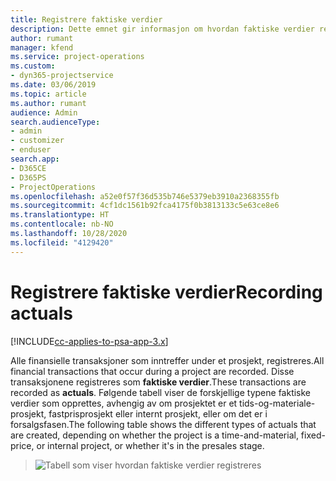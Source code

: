 ```yaml
---
title: Registrere faktiske verdier
description: Dette emnet gir informasjon om hvordan faktiske verdier registreres.
author: rumant
manager: kfend
ms.service: project-operations
ms.custom:
- dyn365-projectservice
ms.date: 03/06/2019
ms.topic: article
ms.author: rumant
audience: Admin
search.audienceType:
- admin
- customizer
- enduser
search.app:
- D365CE
- D365PS
- ProjectOperations
ms.openlocfilehash: a52e0f57f36d535b746e5379eb3910a2368355fb
ms.sourcegitcommit: 4cf1dc1561b92fca4175f0b3813133c5e63ce8e6
ms.translationtype: HT
ms.contentlocale: nb-NO
ms.lasthandoff: 10/28/2020
ms.locfileid: "4129420"
---
```

# <a name="recording-actuals"></a><span data-ttu-id="6c51f-103">Registrere faktiske verdier</span><span class="sxs-lookup"><span data-stu-id="6c51f-103">Recording actuals</span></span> 

[!INCLUDE[cc-applies-to-psa-app-3.x](../includes/cc-applies-to-psa-app-3x.md)]

<span data-ttu-id="6c51f-104">Alle finansielle transaksjoner som inntreffer under et prosjekt, registreres.</span><span class="sxs-lookup"><span data-stu-id="6c51f-104">All financial transactions that occur during a project are recorded.</span></span> <span data-ttu-id="6c51f-105">Disse transaksjonene registreres som **faktiske verdier**.</span><span class="sxs-lookup"><span data-stu-id="6c51f-105">These transactions are recorded as **actuals**.</span></span> <span data-ttu-id="6c51f-106">Følgende tabell viser de forskjellige typene faktiske verdier som opprettes, avhengig av om prosjektet er et tids-og-materiale-prosjekt, fastprisprosjekt eller internt prosjekt, eller om det er i forsalgsfasen.</span><span class="sxs-lookup"><span data-stu-id="6c51f-106">The following table shows the different types of actuals that are created, depending on whether the project is a time-and-material, fixed-price, or internal project, or whether it's in the presales stage.</span></span>

> ![Tabell som viser hvordan faktiske verdier registreres](media/advanced-table2.png)

